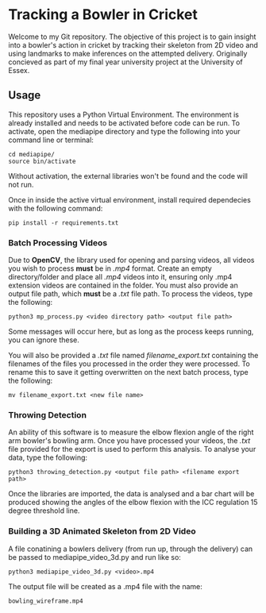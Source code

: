 # Tracking a Bowler in Cricket

Welcome to my Git repository. The objective of this project is to gain insight into a bowler's action in cricket by tracking their skeleton from 2D video and using landmarks to make inferences on the attempted delivery. Originally concieved as part of my final year university project at the University of Essex.

## Usage

This repository uses a Python Virtual Environment. The environment is already installed and needs to be activated before code can be run. To activate, open the mediapipe directory and type the following into your command line or terminal:

    cd mediapipe/
    source bin/activate

Without activation, the external libraries won't be found and the code will not run.

Once in inside the active virtual environment, install required dependecies with the following command:

    pip install -r requirements.txt

### Batch Processing Videos

Due to **OpenCV**, the library used for opening and parsing videos, all videos you wish to process **must** be in *.mp4* format. Create an empty directory/folder and place all *.mp4* videos into it, ensuring only .mp4  extension videos are contained in the folder. You must also provide an output file path, which **must** be a *.txt* file path. To process the videos, type the following:

    python3 mp_process.py <video directory path> <output file path>

Some messages will occur here, but as long as the process keeps running, you can ignore these.

You will also be provided a *.txt* file named *filename_export.txt* containing the filenames of the files you processed in the order they were processed. To rename this to save it getting overwritten on the next batch process, type the following:

    mv filename_export.txt <new file name>

### Throwing Detection

An ability of this software is to measure the elbow flexion angle of the right arm bowler's bowling arm. Once you have processed your videos, the *.txt* file provided for the export is used to perform this analysis. To analyse your data, type the following:

    python3 throwing_detection.py <output file path> <filename export path>

Once the libraries are imported, the data is analysed and a bar chart will be produced showing the angles of the elbow flexion with the ICC regulation 15 degree threshold line.

### Building a 3D Animated Skeleton from 2D Video

A file conatining a bowlers delivery (from run up, through the delivery) can be passed to mediapipe_video_3d.py and run like so:

    python3 mediapipe_video_3d.py <video>.mp4

The output file will be created as a .mp4 file with the name:

    bowling_wireframe.mp4

